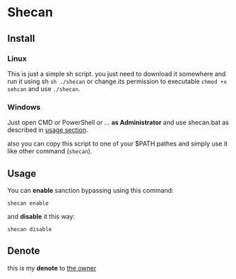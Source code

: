 # Shecan
## Install
### Linux

This is just a simple sh script. you just need to download it somewhere and run it using sh `sh ./shecan` or change its permission to executable `chmod +x sehcan` and use `./shecan`.

### Windows

Just open CMD or PowerShell or ... **as Administrator** and use shecan.bat as described in [usage section](#usage).



also you can copy this script to one of your $PATH pathes and simply use it like other command (`shecan`).
## Usage
You can **enable** sanction bypassing using this command:
```
shecan enable
```
and **disable** it this way:
```
shecan disable
```

## Denote
this is my **denote** to [the owner](https://shecan.ir/)
